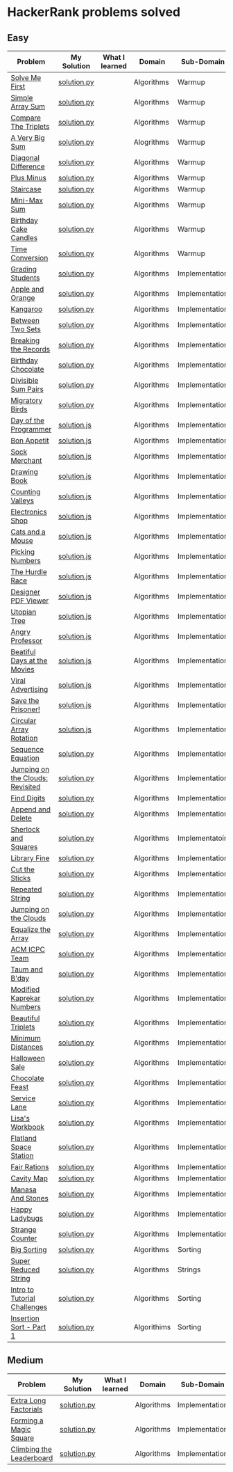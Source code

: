 # HackerRank problems solved

## Easy

| Problem                                                 | My Solution                           | What I learned | Domain      | Sub-Domain     | Date Solved |
| ------------------------------------------------------- | ------------------------------------- | -------------- | ----------- | -------------- | ----------- |
| [Solve Me First][1]                                     | [solution.py][2]                      |                | Algorithms  | Warmup         | 08/28/2019  |
| [Simple Array Sum][4]                                   | [solution.py][5]                      |                | Algorithms  | Warmup         | 08/28/2019  |
| [Compare The Triplets][7]                               | [solution.py][8]                      |                | Algorithms  | Warmup         | 08/28/2019  |
| [A Very Big Sum][10]                                    | [solution.py][11]                     |                | Alogrithms  | Warmup         | 08/29/2019  |
| [Diagonal Difference][14]                               | [solution.py][15]                     |                | Algorithms  | Warmup         | 08/30/2019  |
| [Plus Minus][17]                                        | [solution.py][18]                     |                | Algorithms  | Warmup         | 08/31/2019  |
| [Staircase][20]                                         | [solution.py][21]                     |                | Algorithms  | Warmup         | 08/31/2019  |
| [Mini-Max Sum][23]                                      | [solution.py][24]                     |                | Algorithms  | Warmup         | 09/01/2019  |
| [Birthday Cake Candles][26]                             | [solution.py][27]                     |                | Algorithms  | Warmup         | 09/01/2019  |
| [Time Conversion][29]                                   | [solution.py][30]                     |                | Algorithms  | Warmup         | 09/01/2019  |
| [Grading Students][32]                                  | [solution.py][33]                     |                | Algorithms  | Implementation | 09/01/2019  |
| [Apple and Orange][35]                                  | [solution.py][36]                     |                | Algorithms  | Implementation | 09/01/2019  |
| [Kangaroo][38]                                          | [solution.py][39]                     |                | Algorithms  | Implementation | 09/01/2019  |
| [Between Two Sets][41]                                  | [solution.py][42]                     |                | Algorithms  | Implementation | 09/01/2019  |
| [Breaking the Records][44]                              | [solution.py][45]                     |                | Algorithms  | Implementation | 09/01/2019  |
| [Birthday Chocolate][47]                                | [solution.py][48]                     |                | Algorithms  | Implementation | 09/01/2019  |
| [Divisible Sum Pairs][50]                               | [solution.py][51]                     |                | Algorithms  | Implementation | 09/01/2019  |
| [Migratory Birds][53]                                   | [solution.py][54]                     |                | Algorithms  | Implementation | 09/01/2019  |
| [Day of the Programmer][dayoftheprogrammer1]            | [solution.js][dayoftheprogrammer2]    |                | Algorithms  | Implementation | 01/16/2020  |
| [Bon Appetit][bonappetit1]                              | [solution.js][bonappetit2]            |                | Algorithms  | Implementation | 01/16/2020  |
| [Sock Merchant][sockmerchant1]                          | [solution.js][sockmerchant2]          |                | Algorithms  | Implementation | 01/17/2020  |
| [Drawing Book][drawingbook1]                            | [solution.js][drawingbook2]           |                | Algorithms  | Implementation | 01/18/2020  |
| [Counting Valleys][countingvalleys1]                    | [solution.js][countingvalleys1]       |                | Algorithms  | Implementation | 01/19/2020  |
| [Electronics Shop][electronicsshop1]                    | [solution.js][electronicsshop2]       |                | Algorithms  | Implementation | 01/20/2020  |
| [Cats and a Mouse][catsandamouse1]                      | [solution.js][catsandamouse2]         |                | Algorithms  | Implementation | 01/21/2020  |
| [Picking Numbers][pickingnumbers1]                      | [solution.js][pickingnumbers2]        |                | Algorithms  | Implementation | 01/22/2020  |
| [The Hurdle Race][thehurdlerace1]                       | [solution.js][thehurdlerace2]         |                | Algorithms  | Implementation | 01/23/2020  |
| [Designer PDF Viewer][pdfviewer1]                       | [solution.js][pdfviewer2]             |                | Algorithms  | Implementation | 01/24/2020  |
| [Utopian Tree][utopiantree1]                            | [solution.js][utopiantree2]           |                | Algorithms  | Implementation | 01/25/2020  |
| [Angry Professor][angryprofessor1]                      | [solution.js][angryprofessor2]        |                | Algorithms  | Implementation | 01/26/2020  |
| [Beatiful Days at the Movies][beatifuldays1]            | [solution.js][beatifuldays2]          |                | Algorithms  | Implementation | 01/27/2020  |
| [Viral Advertising][viraladvertising1]                  | [solution.js][viraladvertising2]      |                | Algorithms  | Implementation | 01/28/2020  |
| [Save the Prisoner!][savetheprisoner1]                  | [solution.js][savetheprisoner2]       |                | Algorithms  | Implementation | 01/29/2020  |
| [Circular Array Rotation][circulararrayrotation1]       | [solution.js][circulararrayrotation2] |                | Algorithms  | Implementation | 01/30/2020  |
| [Sequence Equation][sequenceequation1]                  | [solution.py][sequenceequation2]      |                | Algorithms  | Implementation | 01/31/2020  |
| [Jumping on the Clouds: Revisited][jumpingontheclouds1] | [solution.py][jumpingontheclouds2]    |                | Algorithms  | Implementation | 02/01/2020  |
| [Find Digits][finddigits1]                              | [solution.py][finddigits2]            |                | Algorithms  | Implementation | 02/02/2020  |
| [Append and Delete][appendanddelete1]                   | [solution.py][appendanddelete2]       |                | Algorithms  | Implementation | 02/03/2020  |
| [Sherlock and Squares][sherlockandsquares1]             | [solution.py][sherlockandsquares2]    |                | Algorithms  | Implementatoin | 02/04/2020  |
| [Library Fine][libraryfine1]                            | [solution.py][libraryfine2]           |                | Algorithms  | Implementation | 02/06/2020  |
| [Cut the Sticks][cutthesticks1]                         | [solution.py][cutthesticks2]          |                | Algorithms  | Implementation | 02/07/2020  |
| [Repeated String][repeatedstring1]                      | [solution.py][repeatedstring2]        |                | Algorithms  | Implementation | 02/10/2020  |
| [Jumping on the Clouds][jumpontheclouds1]               | [solution.py][jumpontheclouds2]       |                | Algorithms  | Implementation | 02/11/2020  |
| [Equalize the Array][equalizethearray1]                 | [solution.py][equalizethearray2]      |                | Algorithms  | Implementation | 02/12/2020  |
| [ACM ICPC Team][acmicpcteam1]                           | [solution.py][acmicpcteam2]           |                | Algorithms  | Implementation | 02/13/2020  |
| [Taum and B'day][taumandbday1]                          | [solution.py][taumandbday2]           |                | Algorithms  | Implementation | 02/15/2020  |
| [Modified Kaprekar Numbers][kaprekarnumbers1]           | [solution.py][kaprekarnumbers2]       |                | Algorithms  | Implementation | 02/16/2020  |
| [Beautiful Triplets][beautifultriplets1]                | [solution.py][beautifultriplets2]     |                | Algorithms  | Implementation | 02/17/2020  |
| [Minimum Distances][minimumdistances1]                  | [solution.py][minimumdistances2]      |                | Algorithms  | Implementation | 02/18/2020  |
| [Halloween Sale][halloweensale1]                        | [solution.py][halloweensale2]         |                | Algorithms  | Implementation | 02/23/2020  |
| [Chocolate Feast][chocolatefeast1]                      | [solution.py][chocolatefeast2]        |                | Algorithms  | Implementation | 02/24/2020  |
| [Service Lane][servicelane1]                            | [solution.py][servicelane2]           |                | Algorithms  | Implementation | 02/25/2020  |
| [Lisa's Workbook][lisasworkbook1]                       | [solution.py][lisasworkbook2]         |                | Algorithms  | Implementation | 02/27/2020  |
| [Flatland Space Station][flatlandspacestation1]         | [solution.py][flatlandspacestation2]  |                | Algorithms  | Implementation | 02/29/2020  |
| [Fair Rations][fairrations1]                            | [solution.py][fairrations2]           |                | Algorithms  | Implementation | 03/01/2020  |
| [Cavity Map][cavitymap1]                                | [solution.py][cavitymap2]             |                | Algorithms  | Implementation | 03/02/2020  |
| [Manasa And Stones][manasaandstones1]                   | [solution.py][manasaandstones2]       |                | Algorithms  | Implementation | 03/03/2020  |
| [Happy Ladybugs][happyladybugs1]                        | [solution.py][happyladybugs2]         |                | Algorithms  | Implementation | 03/04/2020  |
| [Strange Counter][strangecounter1]                      | [solution.py][strangecounter2]        |                | Algorithms  | Implementation | 03/05/2020  |
| [Big Sorting][bigsorting1]                              | [solution.py][bigsorting2]            |                | Algorithms  | Sorting        | 03/06/2020  |
| [Super Reduced String][reducedstring1]                  | [solution.py][reducedstring2]         |                | Algorithms  | Strings        | 03/07/2020  |
| [Intro to Tutorial Challenges][intro1]                  | [solution.py][intro2]                 |                | Algorithms  | Sorting        | 03/08/2020  |
| [Insertion Sort - Part 1][insertion1_1]                 | [solution.py][insertion1_2]           |                | Algorithims | Sorting        | 03/09/2020  |

## Medium

| Problem                                             | My Solution                            | What I learned | Domain     | Sub-Domain     | Date Solved |
| --------------------------------------------------- | -------------------------------------- | -------------- | ---------- | -------------- | ----------- |
| [Extra Long Factorials][extralongfactorials1]       | [solution.py][extralongfactorials2]    |                | Algorithms | Implementation | 02/08/2020  |
| [Forming a Magic Square][magicsquare1]              | [solution.py][magicsquare2]            |                | Algorithms | Implementation | 02/19/2020  |
| [Climbing the Leaderboard][climbingtheleaderboard1] | [solution.py][climbingtheleaderboard2] |                | Algorithms | Implementation | 02/21/2020  |

[1]: https://www.hackerrank.com/challenges/solve-me-first/problem
[2]: ./Easy/SolveMeFirst/solution.py
[4]: https://www.hackerrank.com/challenges/simple-array-sum/problem
[5]: ./Easy/SimpleArraySum/solution.py
[7]: https://www.hackerrank.com/challenges/compare-the-triplets/problem
[8]: ./Easy/CompareTheTriplets/solution.py
[10]: https://www.hackerrank.com/challenges/a-very-big-sum/problem
[11]: ./Easy/AVeryBigSum/solution.py
[14]: https://www.hackerrank.com/challenges/diagonal-difference/problem
[15]: ./Easy/DiagonalDifference/solution.py
[17]: https://www.hackerrank.com/challenges/plus-minus/problem
[18]: ./Easy/PlusMinus/solution.py
[20]: https://www.hackerrank.com/challenges/staircase/problem
[21]: ./Easy/Staircase/solution.py
[23]: https://www.hackerrank.com/challenges/mini-max-sum/problem
[24]: ./Easy/MiniMaxSum/solution.py
[26]: https://www.hackerrank.com/challenges/birthday-cake-candles/problem
[27]: ./Easy/BirthdayCakeCandles/solution.py
[29]: https://www.hackerrank.com/challenges/time-conversion/problem
[30]: ./Easy/TimeConversion/solution.py
[32]: https://www.hackerrank.com/challenges/grading/problem
[33]: ./Easy/GradingStudents/solution.py
[35]: https://www.hackerrank.com/challenges/apple-and-orange/problem
[36]: ./Easy/AppleAndOrange/solution.py
[38]: https://www.hackerrank.com/challenges/kangaroo/problem
[39]: ./Easy/Kangaroo/solution.py
[41]: https://www.hackerrank.com/challenges/between-two-sets/problem
[42]: ./Easy/BetweenTwoSets/solution.py
[44]: https://www.hackerrank.com/challenges/breaking-best-and-worst-records/problem
[45]: ./Easy/BreakingTheRecords/solution.py
[47]: https://www.hackerrank.com/challenges/the-birthday-bar/problem
[48]: ./Easy/BirthdayChocolate/solution.py
[50]: https://www.hackerrank.com/challenges/divisible-sum-pairs/problem
[51]: ./Easy/DivisibleSumPairs/solution.py
[53]: https://www.hackerrank.com/challenges/migratory-birds/problem
[54]: ./Easy/MigratoryBirds/solution.py
[dayoftheprogrammer1]: https://www.hackerrank.com/challenges/day-of-the-programmer/problem
[dayoftheprogrammer2]: ./Easy/DayOfTheProgrammer/solution.js
[bonappetit1]: https://www.hackerrank.com/challenges/bon-appetit/problem
[bonappetit2]: ./Easy/BonAppetit/solution.js
[sockmerchant1]: https://www.hackerrank.com/challenges/sock-merchant/problem
[sockmerchant2]: ./Easy/SockMerchant/solution.js
[drawingbook1]: https://www.hackerrank.com/challenges/drawing-book/problem
[drawingbook2]: ./Easy/DrawingBook/solution.js
[countingvalleys1]: https://www.hackerrank.com/challenges/counting-valleys/problem
[countingvalleys2]: ./Easy/CountingValleys/solution.js
[electronicsshop1]: https://www.hackerrank.com/challenges/electronics-shop/problem
[electronicsshop2]: ./Easy/ElectronicsShop/solution.js
[catsandamouse1]: https://www.hackerrank.com/challenges/cats-and-a-mouse/problem
[catsandamouse2]: ./Easy/CatsAndAMouse/solution.js
[pickingnumbers1]: https://www.hackerrank.com/challenges/picking-numbers/problem
[pickingnumbers2]: ./Easy/PickingNumbers/solution.js
[thehurdlerace1]: https://www.hackerrank.com/challenges/the-hurdle-race/problem
[thehurdlerace2]: ./Easy/TheHurdleRace/solution.js
[pdfviewer1]: https://www.hackerrank.com/challenges/designer-pdf-viewer/problem
[pdfviewer2]: ./Easy/DesignerPDFViewer/solution.js
[utopiantree1]: https://www.hackerrank.com/challenges/utopian-tree/problem
[utopiantree2]: ./Easy/UtopianTree/solution.js
[angryprofessor1]: https://www.hackerrank.com/challenges/angry-professor/problem
[angryprofessor2]: ./Easy/AngryProfessor/solution.js
[beatifuldays1]: https://www.hackerrank.com/challenges/beautiful-days-at-the-movies/problem
[beatifuldays2]: ./Easy/BeautifulDaysAtTheMovies/solution.js
[viraladvertising1]: https://www.hackerrank.com/challenges/strange-advertising/problem
[viraladvertising2]: ./Easy/ViralAdvertising/solution.js
[savetheprisoner1]: https://www.hackerrank.com/challenges/save-the-prisoner/problem
[savetheprisoner2]: ./Easy/SaveThePrisoner/solution.js
[circulararrayrotation1]: https://www.hackerrank.com/challenges/circular-array-rotation/problem
[circulararrayrotation2]: ./Easy/CircularArrayRotation/solution.js
[sequenceequation1]: https://www.hackerrank.com/challenges/permutation-equation/problem
[sequenceequation2]: ./Easy/SequenceEquation/solution.py
[jumpingontheclouds1]: https://www.hackerrank.com/challenges/jumping-on-the-clouds-revisited/problem
[jumpingontheclouds2]: ./Easy/JumpingOnTheCloudsRevisited/solution.py
[finddigits1]: https://www.hackerrank.com/challenges/find-digits/problem
[finddigits2]: ./Easy/FindDigits/solution.py
[appendanddelete1]: https://www.hackerrank.com/challenges/append-and-delete/problem
[appendanddelete2]: ./Easy/AppendAndDelete/solution.py
[sherlockandsquares1]: https://www.hackerrank.com/challenges/sherlock-and-squares/problem
[sherlockandsquares2]: ./Easy/SherlockAndSquares/solution.py
[libraryfine1]: https://www.hackerrank.com/challenges/library-fine/problem
[libraryfine2]: ./Easy/LibraryFine/solution.py
[cutthesticks1]: https://www.hackerrank.com/challenges/cut-the-sticks/problem
[cutthesticks2]: ./Easy/CutTheSticks/solution.py
[extralongfactorials1]: https://www.hackerrank.com/challenges/extra-long-factorials/problem
[extralongfactorials2]: ./Medium/ExtraLongFactorials/solution.py
[repeatedstring1]: https://www.hackerrank.com/challenges/repeated-string/problem
[repeatedstring2]: ./Easy/RepeatedString/solution.py
[jumpontheclouds1]: https://www.hackerrank.com/challenges/jumping-on-the-clouds/problem
[jumpontheclouds2]: ./Easy/JumpingOnTheClouds/solution.py
[equalizethearray1]: https://www.hackerrank.com/challenges/equality-in-a-array/problem
[equalizethearray2]: ./Easy/EqualizeTheAray/solution.py
[acmicpcteam1]: https://www.hackerrank.com/challenges/acm-icpc-team/problem
[acmicpcteam2]: ./Easy/ACMICPCTeam/solution.py
[taumandbday1]: https://www.hackerrank.com/challenges/taum-and-bday/problem
[taumandbday2]: ./Easy/TaumAndBday/solution.py
[kaprekarnumbers1]: https://www.hackerrank.com/challenges/kaprekar-numbers/problem
[kaprekarnumbers2]: ./Easy/KaprekarNumbers/solution.py
[beautifultriplets1]: https://www.hackerrank.com/challenges/beautiful-triplets/problem
[beautifultriplets2]: ./Easy/BeautifulTriplets/solution.py
[minimumdistances1]: https://www.hackerrank.com/challenges/minimum-distances/problem
[minimumdistances2]: ./Easy/MinimumDistances/solution.py
[magicsquare1]: https://www.hackerrank.com/challenges/magic-square-forming/problem
[magicsquare2]: ./Medium/FormingAMagicSquare/solution.py
[climbingtheleaderboard1]: https://www.hackerrank.com/challenges/climbing-the-leaderboard/problem
[climbingtheleaderboard2]: ./Medium/ClimbingTheLeaderboard/solution.py
[halloweensale1]: https://www.hackerrank.com/challenges/halloween-sale/problem
[halloweensale2]: ./Easy/HalloweenSale/solution.py
[chocolatefeast1]: https://www.hackerrank.com/challenges/chocolate-feast/problem
[chocolatefeast2]: ./Easy/ChocolateFeast/solution.py
[servicelane1]: https://www.hackerrank.com/challenges/service-lane/problem
[servicelane2]: ./Easy/ServiceLane/solution.py
[lisasworkbook1]: https://www.hackerrank.com/challenges/lisa-workbook/problem
[lisasworkbook2]: ./Easy/LisasWorkbook/solution.py
[flatlandspacestation1]: https://www.hackerrank.com/challenges/flatland-space-stations/problem
[flatlandspacestation2]: ./Easy/FlatlandSpaceStation/solution.py
[fairrations1]: https://www.hackerrank.com/challenges/fair-rations/problem
[fairrations2]: ./Easy/FairRations/solution.py
[cavitymap1]: https://www.hackerrank.com/challenges/cavity-map/problem
[cavitymap2]: ./Easy/CavityMap/solution.py
[manasaandstones1]: https://www.hackerrank.com/challenges/manasa-and-stones/problem
[manasaandstones2]: ./Easy/ManasaAndStones/solution.py
[happyladybugs1]: https://www.hackerrank.com/challenges/happy-ladybugs/problem
[happyladybugs2]: ./Easy/HappyLadybugs/solution.py
[strangecounter1]: https://www.hackerrank.com/challenges/strange-code/problem
[strangecounter2]: ./Easy/StrangeCounter/solution.py
[bigsorting1]: https://www.hackerrank.com/challenges/big-sorting/problem
[bigsorting2]: ./Easy/BigSorting/solution.py
[reducedstring1]: https://www.hackerrank.com/challenges/reduced-string/problem
[reducedstring2]: ./Easy/SuperReducedString/solution.py
[intro1]: https://www.hackerrank.com/challenges/tutorial-intro/problem
[intro2]: ./Easy/IntroToTutorialChallenges/solution.py
[insertion1_1]: https://www.hackerrank.com/challenges/insertionsort1/problem
[insertion1_2]: ./Easy/Insertion1/solution.py
